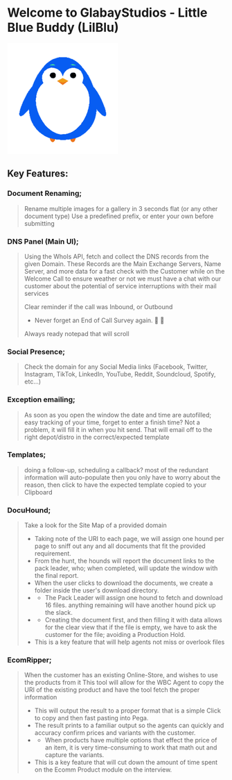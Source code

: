 # Welcome to GlabayStudios - Little Blue Buddy (LilBlu)

<img alt="LittleBlue" src="lilblu-large.png"/>

## **Key Features:**
### Document Renaming;
> Rename multiple images for a gallery in 3 seconds flat (or any other document type)
> Use a predefined prefix, or enter your own before submitting

### DNS Panel (Main UI);
> Using the WhoIs API, fetch and collect the DNS records from the given Domain.
> These Records are the Main Exchange Servers, Name Server, and more data for a fast check with the Customer while on the Welcome Call to ensure weather or not we must have a chat with our customer about the potential of service interruptions with their mail services
> 
> Clear reminder if the call was Inbound, or Outbound
> - Never forget an End of Call Survey again. 😤 🤦
> 
> Always ready notepad that will scroll

### Social Presence;
> Check the domain for any Social Media links (Facebook, Twitter, Instagram, TikTok, LinkedIn, YouTube, Reddit, Soundcloud, Spotify, etc...)

### Exception emailing;
> As soon as you open the window the date and time are autofilled; easy tracking of your time, forget to enter a finish time? Not a problem, it will fill it in when you hit send. That will email off to the right depot/distro in the correct/expected template

### Templates;
> doing a follow-up, scheduling a callback? most of the redundant information will auto-populate then you only have to worry about the reason, then click to have the expected template copied to your Clipboard

### DocuHound;
> Take a look for the Site Map of a provided domain
> - Taking note of the URI to each page, we will assign one hound per page to sniff out any and all documents that fit the provided requirement.
> - From the hunt, the hounds will report the document links to the pack leader, who; when completed, will update the window with the final report.
> - When the user clicks to download the documents, we create a folder inside the user's download directory.
> - - The Pack Leader will assign one hound to fetch and download 16 files. anything remaining will have another hound pick up the slack.
> - - Creating the document first, and then filling it with data allows for the clear view that if the file is empty, we have to ask the customer for the file; avoiding a Production Hold.
> - This is a key feature that will help agents not miss or overlook files

### EcomRipper;
> When the customer has an existing Online-Store, and wishes to use the products from it
> This tool will allow for the WBC Agent to copy the URI of the existing product and have the tool fetch the proper information
> - This will output the result to a proper format that is a simple Click to copy and then fast pasting into Pega.
> - The result prints to a familiar output so the agents can quickly and accuracy confirm prices and variants with the customer.
> - - When products have multiple options that effect the price of an item, it is very time-consuming to work that math out and capture the variants.
> - This is a key feature that will cut down the amount of time spent on the Ecomm Product module on the interview.
